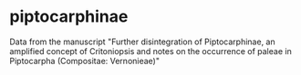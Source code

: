 # piptocarphinae
Data from the manuscript "Further disintegration of Piptocarphinae, an amplified concept of Critoniopsis and notes on the occurrence of paleae in Piptocarpha (Compositae: Vernonieae)"

